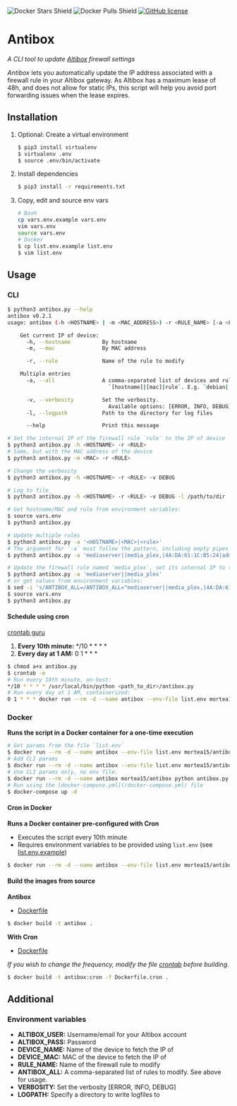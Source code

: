 ![Docker Stars Shield](https://img.shields.io/docker/stars/mortea15/antibox.svg?style=flat-square)
![Docker Pulls Shield](https://img.shields.io/docker/pulls/mortea15/antibox.svg?style=flat-square)
[![GitHub license](https://img.shields.io/badge/license-wtfpl-blue.svg?style=flat-square)](https://raw.githubusercontent.com/mortea15/antibox/master/LICENSE)

# Antibox
*A CLI tool to update [Altibox](https://www.altibox.no) firewall settings*

*Antibox* lets you automatically update the IP address associated with a firewall rule in your Altibox gateway. As Altibox has a maximum lease of 48h, and does not allow for static IPs, this script will help you avoid port forwarding issues when the lease expires.

## Installation
1. Optional: Create a virtual environment
    ```bash
    $ pip3 install virtualenv
    $ virtualenv .env
    $ source .env/bin/activate
    ```
2. Install dependencies
    ```bash
    $ pip3 install -r requirements.txt
    ```
3. Copy, edit and source env vars
    ```bash
    # Bash
    cp vars.env.example vars.env
    vim vars.env
    source vars.env
    # Docker
    $ cp list.env.example list.env
    $ vim list.env
    ```

## Usage
### CLI
```bash
$ python3 antibox.py --help
antibox v0.2.1
usage: antibox (-h <HOSTNAME> | -m <MAC_ADDRESS>) -r <RULE_NAME> [-a <LIST>] [-v <(ERROR|INFO|DEBUG)>] [-l <PATH>] [--help]

    Get current IP of device:
      -h, --hostname          By hostname
      -m, --mac               By MAC address

      -r, --rule              Name of the rule to modify

    Multiple entries
      -a, --all               A comma-separated list of devices and rules in the following format:
                                `[hostname]|[mac]|rule`. E.g. `debian||vpn_rule,|raspberry|plex_rule`.

      -v, --verbosity         Set the verbosity.
                                Available options: [ERROR, INFO, DEBUG]
      -l, --logpath           Path to the directory for log files

      --help                  Print this message
```

```bash
# Set the internal IP of the firewall rule `rule` to the IP of device `hostname`
$ python3 antibox.py -h <HOSTNAME> -r <RULE>
# Same, but with the MAC address of the device
$ python3 antibox.py -m <MAC> -r <RULE>

# Change the verbosity
$ python3 antibox.py -h <HOSTNAME> -r <RULE> -v DEBUG

# Log to file
$ python3 antibox.py -h <HOSTNAME> -r <RULE> -v DEBUG -l /path/to/dir

# Get hostname/MAC and rule from environment variables:
$ source vars.env
$ python3 antibox.py

# Update multiple rules
$ python3 antibox.py -a '<HOSTNAME>|<MAC>|<rule>'
# The argument for `-a` must follow the pattern, including empty pipes (`|`).
$ python3 antibox.py -a 'mediaserver||media_plex,|4A:DA:61:1C:B5:24|admin_vpn'

# Update the firewall rule named `media_plex`, set its internal IP to the IP address of the device `mediaserver`.
$ python3 antibox.py -a 'mediaserver||media_plex'
# or get values from environment variables:
$ sed -i 's/ANTIBOX_ALL=/ANTIBOX_ALL="mediaserver||media_plex,|4A:DA:61:1C:B5:24|admin_vpn"/g' vars.env
$ source vars.env
$ python3 antibox.py
```

#### Schedule using cron
[crontab guru](https://crontab.guru/)
1. **Every 10th minute:** */10 * * * *
2. **Every day at 1 AM:** 0 1 * * *
```bash
$ chmod a+x antibox.py
$ crontab -e
# Run every 10th minute, on-host:
*/10 * * * * /usr/local/bin/python <path_to_dir>/antibox.py
# Run every day at 1 AM, containerized:
0 1 * * * docker run --rm -d --name antibox --env-file list.env mortea15/antibox
```

### Docker
**Runs the script in a Docker container for a one-time execution**
```bash
# Get params from the file `list.env`
$ docker run --rm -d --name antibox --env-file list.env mortea15/antibox
# Add CLI params
$ docker run --rm -d --name antibox --env-file list.env mortea15/antibox python antibox.py -v DEBUG
# Use CLI params only, no env file.
$ docker run --rm -d --name antibox mortea15/antibox python antibox.py -h <HOSTNAME> -r <RULE> -v DEBUG -l /var/log
# Run using the [docker-compose.yml](/docker-compose.yml) file
$ docker-compose up -d
```

#### Cron in Docker
**Runs a Docker container pre-configured with Cron**
- Executes the script every 10th minute
- Requires environment variables to be provided using `list.env` (see [list.env.example](/list.env.example))
```bash
$ docker run --rm -d --name antibox --env-file list.env mortea15/antibox:cron
```

#### Build the images from source
**Antibox**
- [Dockerfile](/Dockerfile)
```bash
$ docker build -t antibox .
```

**With Cron**
- [Dockerfile](/Dockerfile.cron)

*If you wish to change the frequency, modify the file [crontab](/crontab) before building.*
```bash
$ docker build -t antibox:cron -f Dockerfile.cron .
```

## Additional
### Environment variables
- **ALTIBOX_USER:** Username/email for your Altibox account
- **ALTIBOX_PASS:** Password
- **DEVICE_NAME:**  Name of the device to fetch the IP of
- **DEVICE_MAC:**   MAC of the device to fetch the IP of
- **RULE_NAME:**    Name of the firewall rule to modify
- **ANTIBOX_ALL:**  A comma-separated list of rules to modify. See above for usage.
- **VERBOSITY:**    Set the verbosity [ERROR, INFO, DEBUG]
- **LOGPATH:**      Specify a directory to write logfiles to    